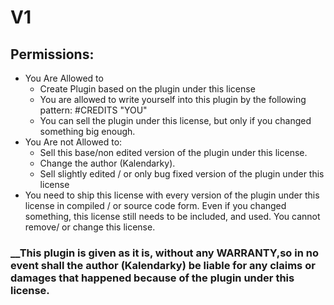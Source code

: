 # V1
## Permissions:
* You Are Allowed to
  * Create Plugin based on the plugin under this license
  * You are allowed to write yourself into this plugin by the following pattern: #CREDITS "YOU"
  * You can sell the plugin under this license, but only if you changed something big enough.
* You Are not Allowed to:
  * Sell this base/non edited version of the plugin under this license.
  * Change the author (Kalendarky).
  * Sell slightly edited / or only bug fixed version of the plugin under this license
* You need to ship this license with every version of the plugin under this license in compiled / or source code form. Even if you changed something, this license still needs to be included, and used. You cannot remove/ or change this license.
### __This plugin is given as it is, without any WARRANTY,so in no event shall the author (Kalendarky) be liable for any claims or damages that happened because of the plugin under this license.
